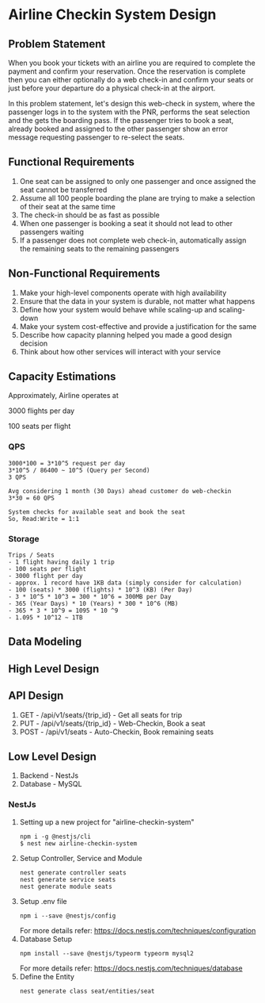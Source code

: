 # Airline Checkin System Design

## Problem Statement
When you book your tickets with an airline you are required to complete the payment and confirm your reservation. Once the reservation is complete then you can either optionally do a web check-in and confirm your seats or just before your departure do a physical check-in at the airport.

In this problem statement, let's design this web-check in system, where the passenger logs in to the system with the PNR, performs the seat selection and the gets the boarding pass. If the passenger tries to book a seat, already booked and assigned to the other passenger show an error message requesting passenger to re-select the seats.

## Functional Requirements
1. One seat can be assigned to only one passenger and once assigned the seat cannot be transferred
2. Assume all 100 people boarding the plane are trying to make a selection of their seat at the same time
3. The check-in should be as fast as possible
4. When one passenger is booking a seat it should not lead to other passengers waiting
5. If a passenger does not complete web check-in, automatically assign the remaining seats to the remaining passengers

## Non-Functional Requirements
1. Make your high-level components operate with high availability
2. Ensure that the data in your system is durable, not matter what happens
3. Define how your system would behave while scaling-up and scaling-down
4. Make your system cost-effective and provide a justification for the same
5. Describe how capacity planning helped you made a good design decision
6. Think about how other services will interact with your service

## Capacity Estimations

Approximately, Airline operates at

3000 flights per day

100 seats per flight

### QPS
```
3000*100 = 3*10^5 request per day
3*10^5 / 86400 ~ 10^5 (Query per Second)
3 QPS

Avg considering 1 month (30 Days) ahead customer do web-checkin
3*30 = 60 QPS

System checks for available seat and book the seat
So, Read:Write = 1:1
```

### Storage
```
Trips / Seats
- 1 flight having daily 1 trip
- 100 seats per flight
- 3000 flight per day
- approx. 1 record have 1KB data (simply consider for calculation)
- 100 (seats) * 3000 (flights) * 10^3 (KB) (Per Day)
- 3 * 10^5 * 10^3 = 300 * 10^6 = 300MB per Day
- 365 (Year Days) * 10 (Years) * 300 * 10^6 (MB)
- 365 * 3 * 10^9 = 1095 * 10 ^9
- 1.095 * 10^12 ~ 1TB
```

## Data Modeling


## High Level Design


## API Design
1. GET - /api/v1/seats/{trip_id} - Get all seats for trip
2. PUT - /api/v1/seats/{trip_id} - Web-Checkin, Book a seat
3. POST - /api/v1/seats - Auto-Checkin, Book remaining seats

## Low Level Design
1. Backend - NestJs
2. Database - MySQL

### NestJs
1. Setting up a new project for "airline-checkin-system" 
    ```
    npm i -g @nestjs/cli
    $ nest new airline-checkin-system
    ```
2. Setup Controller, Service and Module
    ```
    nest generate controller seats
    nest generate service seats
    nest generate module seats
    ```
3. Setup .env file
    ```
    npm i --save @nestjs/config
    ```
    For more details refer: https://docs.nestjs.com/techniques/configuration
4. Database Setup
    ```
    npm install --save @nestjs/typeorm typeorm mysql2
    ```
    For more details refer: https://docs.nestjs.com/techniques/database
5. Define the Entity
    ```
    nest generate class seat/entities/seat
    ```